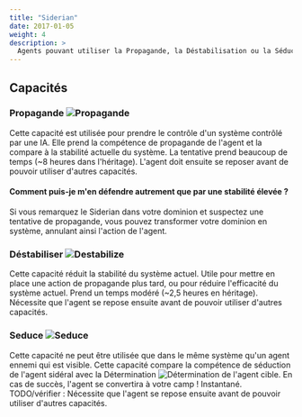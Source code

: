 ```yaml
---
title: "Siderian"
date: 2017-01-05
weight: 4
description: >
  Agents pouvant utiliser la Propagande, la Déstabilisation ou la Séduction
---
```


## Capacités
### Propagande ![Propagande](/images/propaganda.PNG)
Cette capacité est utilisée pour prendre le contrôle d'un système contrôlé par une IA. Elle prend la compétence de propagande de l'agent et la compare à la stabilité actuelle du système. La tentative prend beaucoup de temps (~8 heures dans l'héritage). L'agent doit ensuite se reposer avant de pouvoir utiliser d'autres capacités.

#### Comment puis-je m'en défendre autrement que par une stabilité élevée ?
Si vous remarquez le Siderian dans votre dominion et suspectez une tentative de propagande, vous pouvez transformer votre dominion en système, annulant ainsi l'action de l'agent.

### Déstabiliser ![Destabilize](/images/destabilization.PNG)
Cette capacité réduit la stabilité du système actuel. Utile pour mettre en place une action de propagande plus tard, ou pour réduire l'efficacité du système actuel. Prend un temps modéré (~2,5 heures en héritage). Nécessite que l'agent se repose ensuite avant de pouvoir utiliser d'autres capacités.

### Seduce ![Seduce](/images/seduction.PNG)
Cette capacité ne peut être utilisée que dans le même système qu'un agent ennemi qui est visible. Cette capacité compare la compétence de séduction de l'agent sidéral avec la Détermination ![Détermination](/images/agent_determination.png) de l'agent cible. En cas de succès, l'agent se convertira à votre camp ! Instantané. TODO/vérifier : Nécessite que l'agent se repose ensuite avant de pouvoir utiliser d'autres capacités.